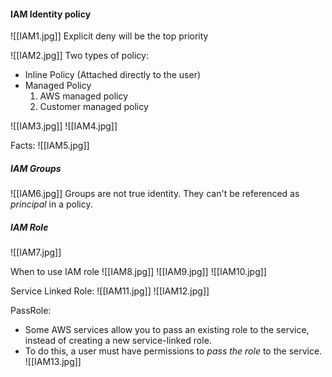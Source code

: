 #### IAM Identity policy
![[IAM1.jpg]]
Explicit deny will be the top priority

![[IAM2.jpg]]
Two types of policy:
* Inline Policy (Attached directly to the user)
* Managed Policy
   1. AWS managed policy
   2. Customer managed policy

![[IAM3.jpg]]
![[IAM4.jpg]]

Facts:
![[IAM5.jpg]]

##### IAM Groups
![[IAM6.jpg]]
Groups are not true identity. They can't be referenced as *principal* in a policy.


##### IAM Role
![[IAM7.jpg]]

When to use IAM role
![[IAM8.jpg]]
![[IAM9.jpg]]
![[IAM10.jpg]]

Service Linked Role:
![[IAM11.jpg]]
![[IAM12.jpg]]

PassRole:
* Some AWS services allow you to pass an existing role to the service, instead of creating a new service-linked role.
* To do this, a user must have permissions to _pass the role_ to the service.
![[IAM13.jpg]]
